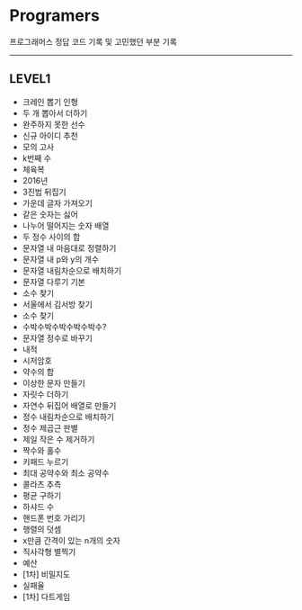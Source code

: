 # Programers
프로그래머스 정답 코드 기록 및 고민했던 부분 기록

---

## LEVEL1
* 크레인 뽑기 인형 
* 두 개 뽑아서 더하기 
* 완주하지 못한 선수 
* 신규 아이디 추천 
* 모의 고사 
* k번째 수 
* 체육복 
* 2016년
* 3진법 뒤집기
* 가운데 글자 가져오기 
* 같은 숫자는 싫어 
* 나누어 떨어지는 숫자 배열 
* 두 정수 사이의 합 
* 문자열 내 마음대로 정렬하기 
* 문자열 내 p와 y의 개수 
* 문자열 내림차순으로 배치하기 
* 문자열 다루기 기본 
* 소수 찾기 
* 서울에서 김서방 찾기 
* 소수 찾기 
* 수박수박수박수박수박수?
* 문자열 정수로 바꾸기 
* 내적
* 시저암호 
* 약수의 합 
* 이상한 문자 만들기 
* 자릿수 더하기 
* 자연수 뒤집어 배열로 만들기 
* 정수 내림차순으로 배치하기 
* 정수 제곱근 판별 
* 제일 작은 수 제거하기 
* 짝수와 홀수 
* 키패드 누르기 
* 최대 공약수와 최소 공약수 
* 콜라츠 추측 
* 평균 구하기 
* 하샤드 수 
* 핸드폰 번호 가리기 
* 행렬의 덧셈 
* x만큼 간격이 있는 n개의 숫자 
* 직사각형 별찍기 
* 예산 
* [1차] 비밀지도 
* 실패율 
* [1차] 다트게임 

